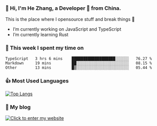 ### 👋 Hi, I'm He Zhang, a Developer 🚀 from China.

This is the place where I opensource stuff and break things :rofl:

- I’m currently working on JavaScript and TypeScript
- I’m currently learning Rust

### 💪 This week I spent my time on 
<!--START_SECTION:waka-->

```text
TypeScript   3 hrs 6 mins    ███████████████████░░░░░░   76.27 %
Markdown     19 mins         ██░░░░░░░░░░░░░░░░░░░░░░░   08.15 %
Other        13 mins         █▒░░░░░░░░░░░░░░░░░░░░░░░   05.44 %
```

<!--END_SECTION:waka-->

### 👍 Most Used Languages
[![Top Langs](https://github-readme-stats.vercel.app/api/top-langs/?username=zhanghecool&layout=compact)](https://zhanghe.cool)

### 🌈 My blog 
[![Click to enter my website](https://cdn.jsdelivr.net/gh/zhanghecool/assets/images/gif/zhanghecools.gif)](https://zhanghe.cool)
